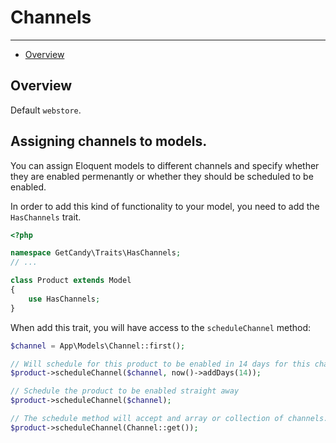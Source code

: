 # Channels

---

- [Overview](#overview)


<a name="overview"></a>
## Overview

Default `webstore`.

## Assigning channels to models.

You can assign Eloquent models to different channels and specify whether they are enabled permenantly or whether they should be scheduled to be enabled.

In order to add this kind of functionality to your model, you need to add the `HasChannels` trait.

```php
<?php

namespace GetCandy\Traits\HasChannels;
// ...

class Product extends Model
{
    use HasChannels;
}
```

When add this trait, you will have access to the `scheduleChannel` method:

```php
$channel = App\Models\Channel::first();

// Will schedule for this product to be enabled in 14 days for this channel.
$product->scheduleChannel($channel, now()->addDays(14));

// Schedule the product to be enabled straight away
$product->scheduleChannel($channel);

// The schedule method will accept and array or collection of channels.
$product->scheduleChannel(Channel::get());
```
